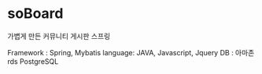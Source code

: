 # soBoard
가볍게 만든 커뮤니티 게시판
스프링

Framework : Spring, Mybatis
language: JAVA, Javascript, Jquery 
DB : 아마존 rds PostgreSQL
